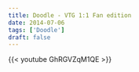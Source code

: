 ```yaml
---
title: Doodle - VTG 1:1 Fan edition
date: 2014-07-06
tags: ['Doodle']
draft: false
---
```

{{< youtube GhRGVZqM1QE >}}
